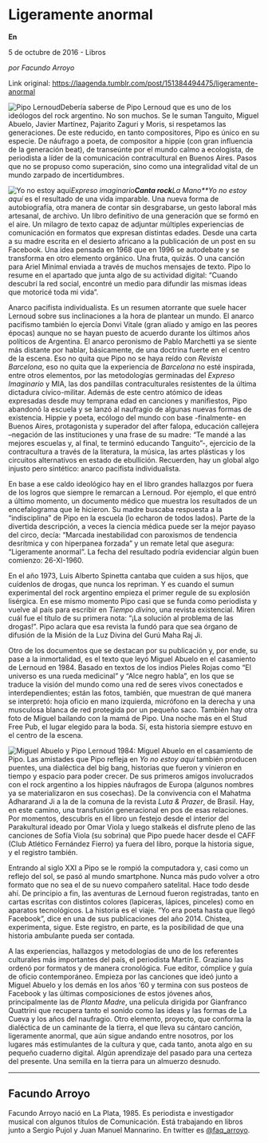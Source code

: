 # Ligeramente anormal

**En**

5 de octubre de 2016 - Libros

_por Facundo Arroyo_

Link original: https://laagenda.tumblr.com/post/151384494475/ligeramente-anormal

![Pipo Lernoud](https://64.media.tumblr.com/95b98ca089ab7d49e86a1acc6ee7382e/tumblr_inline_pjzylpM1QF1t6q87u_500.jpg)Debería saberse de Pipo Lernoud que es uno de los ideólogos del rock argentino. No son muchos. Se le suman Tanguito, Miguel Abuelo, Javier Martínez, Pajarito Zaguri y Moris, si respetamos las generaciones. De este reducido, en tanto compositores, Pipo es único en su especie. De náufrago a poeta, de compositor a hippie (con gran influencia de la generación beat), de transeúnte por el mundo calmo a ecologista, de periodista a líder de la comunicación contracultural en Buenos Aires. Pasos que no se propuso como superación, sino como una integralidad vital de un mundo zarpado de incertidumbres. 


![Yo no estoy aquí](https://64.media.tumblr.com/6b07bd480f43b73cf0768f012e1c31ff/tumblr_inline_pjzylpOnvb1t6q87u_250.jpg)*Expreso imaginario**Canta rock**La Mano**Yo no estoy aquí* es el resultado de una vida imparable. Una nueva forma de autobiografía, otra manera de contar sin desgrabarse, un gesto laboral más artesanal, de archivo. Un libro definitivo de una generación que se formó en el aire. Un milagro de texto capaz de adjuntar múltiples experiencias de comunicación en formatos que expresan distintas edades. Desde una carta a su madre escrita en el desierto africano a la publicación de un post en su Facebook. Una idea pensada en 1968 que en 1996 se autodebate y se transforma en otro elemento orgánico. Una fruta, quizás. O una canción para Ariel Minimal enviada a través de muchos mensajes de texto. Pipo lo resume en el apartado que junta algo de su actividad digital: “Cuando descubrí la red social, encontré un medio para difundir las mismas ideas que motoricé toda mi vida”.

Anarco pacifista individualista. Es un resumen atorrante que suele hacer Lernoud sobre sus inclinaciones a la hora de plantear un mundo. El anarco pacifismo también lo ejercía Donvi Vitale (gran aliado y amigo en las peores épocas) aunque no se hayan puesto de acuerdo durante los últimos años políticos de Argentina. El anarco peronismo de Pablo Marchetti ya se siente más distante por hablar, básicamente, de una doctrina fuerte en el centro de la escena. Eso no quita que Pipo no se haya reído con *Revista Barcelona*, eso no quita que la experiencia de *Barcelona* no esté inspirada, entre otros elementos, por las metodologías germinadas del *Expreso Imaginario* y MIA, las dos pandillas contraculturales resistentes de la última dictadura cívico-militar. Además de este centro atómico de ideas expresadas desde muy temprana edad en canciones y manifiestos, Pipo abandonó la escuela y se lanzó al naufragio de algunas nuevas formas de existencia. Hippie y poeta, ecólogo del mundo con base -finalmente- en Buenos Aires, protagonista y superador del after falopa, educación callejera –negación de las instituciones y una frase de su madre: “Te mandé a las mejores escuelas y, al final, te terminó educando Tanguito”-, ejercicio de la contracultura a través de la literatura, la música, las artes plásticas y los circuitos alternativos en estado de ebullición. Recuerden, hay un global algo injusto pero sintético: anarco pacifista individualista.

En base a ese caldo ideológico hay en el libro grandes hallazgos por fuera de los logros que siempre le remarcan a Lernoud. Por ejemplo, el que entró a último momento, un documento médico que muestra los resultados de un encefalograma que le hicieron. Su madre buscaba respuesta a la “indisciplina” de Pipo en la escuela (lo echaron de todos lados). Parte de la divertida descripción, a veces la ciencia médica puede ser la mejor payaso del circo, decía: “Marcada inestabilidad con paroxismos de tendencia desrítmica y con hiperpanea forzada” y un remate letal que asegura: “Ligeramente anormal”. La fecha del resultado podría evidenciar algún buen comienzo: 26-XI-1960.

En el año 1973, Luis Alberto Spinetta cantaba que cuiden a sus hijos, que cuídenlos de drogas, que nunca los repriman. Y es cuando el sumun experimental del rock argentino empieza el primer regule de su explosión lisérgica. En ese mismo momento Pipo casi que se funda como periodista y vuelve al país para escribir en *Tiempo divino*, una revista existencial. Miren cuál fue el título de su primera nota: “¡La solución al problema de las drogas!”. Pipo aclara que esa revista la fundó para que sea órgano de difusión de la Misión de la Luz Divina del Gurú Maha Raj Ji. 

Otro de los documentos que se destacan por su publicación y, por ende, su pase a la inmortalidad, es el texto que leyó Miguel Abuelo en el casamiento de Lernoud en 1984. Basado en textos de los indios Pieles Rojas como “El universo es una rueda medicinal” y “Alce negro habla”, en los que se traduce la visión del mundo como una red de seres vivos conectados e interdependientes; están las fotos, también, que muestran de qué manera se interpretó: hoja oficio en mano izquierda, micrófono en la derecha y una musculosa blanca de red protegida por un pequeño saco. También hay otra foto de Miguel bailando con la mamá de Pipo. Una noche más en el Stud Free Pub, el lugar elegido para la boda. Sí, esta historia siempre estuvo en el centro de la escena. 

![Miguel Abuelo y Pipo Lernoud](https://64.media.tumblr.com/30a082e6a16488829a7ca90bba062676/tumblr_inline_pjzylqYnmS1t6q87u_500.jpg) 1984: Miguel Abuelo en el casamiento de Pipo. Las amistades que Pipo refleja en *Yo no estoy aquí* también producen puentes, una dialéctica del big bang, historias que fueron y vinieron en tiempo y espacio para poder crecer. De sus primeros amigos involucrados con el rock argentino a los hippies náufragos de Europa (algunos nombres ya se materializaron en sus cosechas). De la convivencia con el Mahatma Adhararand Ji a la de la comuna de la revista *Luta & Prazer*, de Brasil. Hay, en este camino, una transfusión generacional en pos de esas relaciones. Por momentos, descubrís en el libro un festejo desde el interior del Parakultural ideado por Omar Viola y luego stalkeás el disfrute pleno de las canciones de Sofía Viola (su sobrina) que Pipo puede hacer desde el CAFF (Club Atlético Fernández Fierro) ya fuera del libro, porque la historia sigue, y el registro también.

Entrando al siglo XXI a Pipo se le rompió la computadora y, casi como un reflejo del sol, se pasó al mundo smartphone. Nunca más pudo volver a otro formato que no sea el de su nuevo compañero satelital. Hace todo desde ahí. De principio a fin, las aventuras de Lernoud fueron registradas, tanto en cartas escritas con distintos colores (lapiceras, lápices, pinceles) como en aparatos tecnológicos. La historia es el viaje. “Yo era poeta hasta que llegó Facebook”, dice en una de sus publicaciones del año 2014. Chistea, experimenta, sigue. Este registro, en parte, es la posibilidad de que una historia ambulante pueda ser contada.

A las experiencias, hallazgos y metodologías de uno de los referentes culturales más importantes del país, el periodista Martín E. Graziano las ordenó por formatos y de manera cronológica. Fue editor, cómplice y guía de oficio contemporáneo. Empieza por las canciones que ideó junto a Miguel Abuelo y los demás en los años ‘60 y termina con sus posteos de Facebook y las últimas composiciones de estos jóvenes años, principalmente las de *Planta Madre*, una película dirigida por Gianfranco Quattrini que recupera tanto el sonido como las ideas y las formas de La Cueva y los años del naufragio. Otro elemento, proyecto, que conforma la dialéctica de un caminante de la tierra, el que lleva su cántaro canción, ligeramente anormal, que aún sigue andando entre nosotros, por los lugares más estimulantes de la cultura y que, cada tanto, anota algo en su pequeño cuaderno digital. Algún aprendizaje del pasado para una certeza del presente. Una semilla en la tierra para un almuerzo desnudo.

  




---

 Facundo Arroyo
---------------

 Facundo Arroyo nació en La Plata, 1985. Es periodista e investigador musical con algunos títulos de Comunicación. Está trabajando en libros junto a Sergio Pujol y Juan Manuel Mannarino. En twitter es [@faq\_arroyo](https://twitter.com/Faq_Arroyo). 

